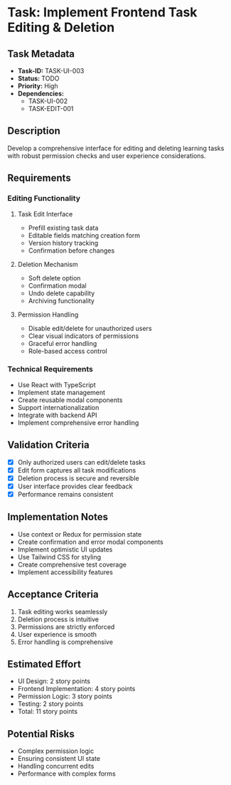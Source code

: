 # Task: Implement Frontend Task Editing & Deletion

## Task Metadata
- **Task-ID:** TASK-UI-003
- **Status:** TODO
- **Priority:** High
- **Dependencies:** 
  - TASK-UI-002
  - TASK-EDIT-001

## Description
Develop a comprehensive interface for editing and deleting learning tasks with robust permission checks and user experience considerations.

## Requirements

### Editing Functionality
1. Task Edit Interface
   - Prefill existing task data
   - Editable fields matching creation form
   - Version history tracking
   - Confirmation before changes

2. Deletion Mechanism
   - Soft delete option
   - Confirmation modal
   - Undo delete capability
   - Archiving functionality

3. Permission Handling
   - Disable edit/delete for unauthorized users
   - Clear visual indicators of permissions
   - Graceful error handling
   - Role-based access control

### Technical Requirements
- Use React with TypeScript
- Implement state management
- Create reusable modal components
- Support internationalization
- Integrate with backend API
- Implement comprehensive error handling

## Validation Criteria
- [x] Only authorized users can edit/delete tasks
- [x] Edit form captures all task modifications
- [x] Deletion process is secure and reversible
- [x] User interface provides clear feedback
- [x] Performance remains consistent

## Implementation Notes
- Use context or Redux for permission state
- Create confirmation and error modal components
- Implement optimistic UI updates
- Use Tailwind CSS for styling
- Create comprehensive test coverage
- Implement accessibility features

## Acceptance Criteria
1. Task editing works seamlessly
2. Deletion process is intuitive
3. Permissions are strictly enforced
4. User experience is smooth
5. Error handling is comprehensive

## Estimated Effort
- UI Design: 2 story points
- Frontend Implementation: 4 story points
- Permission Logic: 3 story points
- Testing: 2 story points
- Total: 11 story points

## Potential Risks
- Complex permission logic
- Ensuring consistent UI state
- Handling concurrent edits
- Performance with complex forms
